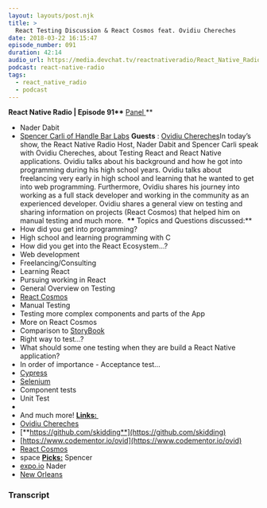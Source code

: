 ```yaml
---
layout: layouts/post.njk
title: >
  React Testing Discussion & React Cosmos feat. Ovidiu Chereches
date: 2018-03-22 16:15:47
episode_number: 091
duration: 42:14
audio_url: https://media.devchat.tv/reactnativeradio/React_Native_Radio_Episode_91.mp3
podcast: react-native-radio
tags:
  - react_native_radio
  - podcast
---
```


**React Native Radio | Episode 91\*\*** <u>Panel </u>\*\*

- Nader Dabit
- [Spencer Carli of Handle Bar Labs](https://medium.com/@spencer_carli)
  **Guests** : [Ovidiu Chereches](https://ovidiu.ch)In today’s show, the React Native Radio Host, Nader Dabit and Spencer Carli speak with Ovidiu Chereches, about Testing React and React Native applications. Ovidiu talks about his background and how he got into programming during his high school years. Ovidiu talks about freelancing very early in high school and learning that he wanted to get into web programming. Furthermore, Ovidiu shares his journey into working as a full stack developer and working in the community as an experienced developer. Ovidiu shares a general view on testing and sharing information on projects (React Cosmos) that helped him on manual testing and much more. **&nbsp;\*\*** Topics and Questions discussed:\*\*
- How did you get into programming?
- High school and learning programming with C
- How did you get into the React Ecosystem…?
- Web development
- Freelancing/Consulting
- Learning React
- Pursuing working in React
- General Overview on Testing
- [React Cosmos](https://github.com/react-cosmos/react-cosmos/issues/182)
- Manual Testing
- Testing more complex components and parts of the App
- More on React Cosmos
- Comparison to [StoryBook](https://github.com/storybooks/storybook)
- Right way to test…?
- What should some one testing when they are build a React Native application?
- In order of importance - Acceptance test…
- [Cypress](https://www.cypress.io)
- [Selenium](https://www.seleniumhq.org)
- Component tests
- Unit Test
-
- And much more!
  **<u>Links: </u>**
- [Ovidiu Chereches](https://ovidiu.ch)
- [**https://github.com/skidding**](https://github.com/skidding)
- [https://www.codementor.io/ovid](https://www.codementor.io/ovid)
- [React Cosmos](https://github.com/react-cosmos/react-cosmos/issues/182)
- space
  **<u>Picks:</u>** Spencer
- [expo.io](https://snack.expo.io)
  Nader
- [New Orleans](https://www.neworleansonline.com)

### Transcript
